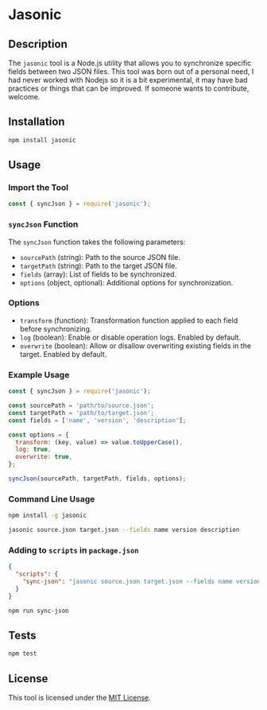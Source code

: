 # Jasonic

## Description

The `jasonic` tool is a Node.js utility that allows you to synchronize specific fields between two JSON files. This tool was born out of a personal need, I had never worked with Nodejs so it is a bit experimental, it may have bad practices or things that can be improved. If someone wants to contribute, welcome.

## Installation

```sh
npm install jasonic
```

## Usage

### Import the Tool

```javascript
const { syncJson } = require('jasonic');
```

### `syncJson` Function

The `syncJson` function takes the following parameters:

- `sourcePath` (string): Path to the source JSON file.
- `targetPath` (string): Path to the target JSON file.
- `fields` (array): List of fields to be synchronized.
- `options` (object, optional): Additional options for synchronization.

### Options

- `transform` (function): Transformation function applied to each field before synchronizing.
- `log` (boolean): Enable or disable operation logs. Enabled by default.
- `overwrite` (boolean): Allow or disallow overwriting existing fields in the target. Enabled by default.

### Example Usage

```javascript
const { syncJson } = require('jasonic');

const sourcePath = 'path/to/source.json';
const targetPath = 'path/to/target.json';
const fields = ['name', 'version', 'description'];

const options = {
  transform: (key, value) => value.toUpperCase(),
  log: true,
  overwrite: true,
};

syncJson(sourcePath, targetPath, fields, options);
```

### Command Line Usage

```sh
npm install -g jasonic
```

```sh
jasonic source.json target.json --fields name version description
```

### Adding to `scripts` in `package.json`

```json
{
  "scripts": {
    "sync-json": "jasonic source.json target.json --fields name version description"
  }
}
```

```sh
npm run sync-json
```

## Tests

```sh
npm test
```

## License

This tool is licensed under the [MIT License](LICENSE).
